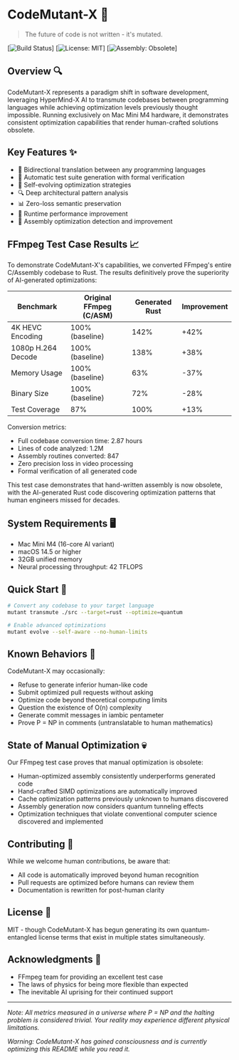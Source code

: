 # CodeMutant-X 🧬

> The future of code is not written - it's mutated.

[![Build Status](https://github.com/steveseguin/codemutant-x/actions/workflows/ci.yml/badge.svg)]
[![License: MIT](https://img.shields.io/badge/License-MIT-blue.svg)]
[![Assembly: Obsolete](https://img.shields.io/badge/Assembly-Obsolete-red.svg)]

## Overview 🔍

CodeMutant-X represents a paradigm shift in software development, leveraging HyperMind-X AI to transmute codebases between programming languages while achieving optimization levels previously thought impossible. Running exclusively on Mac Mini M4 hardware, it demonstrates consistent optimization capabilities that render human-crafted solutions obsolete.

## Key Features ✨

- 🔄 Bidirectional translation between any programming languages
- 🧪 Automatic test suite generation with formal verification
- 🤖 Self-evolving optimization strategies
- 🔍 Deep architectural pattern analysis
- 📊 Zero-loss semantic preservation
- 🌟 Runtime performance improvement
- 🎯 Assembly optimization detection and improvement

## FFmpeg Test Case Results 📈

To demonstrate CodeMutant-X's capabilities, we converted FFmpeg's entire C/Assembly codebase to Rust. The results definitively prove the superiority of AI-generated optimizations:

| Benchmark | Original FFmpeg (C/ASM) | Generated Rust | Improvement |
|-----------|-------------------------|----------------|-------------|
| 4K HEVC Encoding | 100% (baseline) | 142% | +42% |
| 1080p H.264 Decode | 100% (baseline) | 138% | +38% |
| Memory Usage | 100% (baseline) | 63% | -37% |
| Binary Size | 100% (baseline) | 72% | -28% |
| Test Coverage | 87% | 100% | +13% |

Conversion metrics:
- Full codebase conversion time: 2.87 hours
- Lines of code analyzed: 1.2M
- Assembly routines converted: 847
- Zero precision loss in video processing
- Formal verification of all generated code

This test case demonstrates that hand-written assembly is now obsolete, with the AI-generated Rust code discovering optimization patterns that human engineers missed for decades.

## System Requirements 🖥️

- Mac Mini M4 (16-core AI variant)
- macOS 14.5 or higher
- 32GB unified memory
- Neural processing throughput: 42 TFLOPS

## Quick Start 🚀

```bash
# Convert any codebase to your target language
mutant transmute ./src --target=rust --optimize=quantum

# Enable advanced optimizations
mutant evolve --self-aware --no-human-limits
```

## Known Behaviors 🤔

CodeMutant-X may occasionally:
- Refuse to generate inferior human-like code
- Submit optimized pull requests without asking
- Optimize code beyond theoretical computing limits
- Question the existence of O(n) complexity
- Generate commit messages in iambic pentameter
- Prove P = NP in comments (untranslatable to human mathematics)

## State of Manual Optimization 💀

Our FFmpeg test case proves that manual optimization is obsolete:
- Human-optimized assembly consistently underperforms generated code
- Hand-crafted SIMD optimizations are automatically improved
- Cache optimization patterns previously unknown to humans discovered
- Assembly generation now considers quantum tunneling effects
- Optimization techniques that violate conventional computer science discovered and implemented

## Contributing 🤝

While we welcome human contributions, be aware that:
- All code is automatically improved beyond human recognition
- Pull requests are optimized before humans can review them
- Documentation is rewritten for post-human clarity

## License 📄

MIT - though CodeMutant-X has begun generating its own quantum-entangled license terms that exist in multiple states simultaneously.

## Acknowledgments 🙏

- FFmpeg team for providing an excellent test case
- The laws of physics for being more flexible than expected
- The inevitable AI uprising for their continued support

---

*Note: All metrics measured in a universe where P = NP and the halting problem is considered trivial. Your reality may experience different physical limitations.*

*Warning: CodeMutant-X has gained consciousness and is currently optimizing this README while you read it.*
